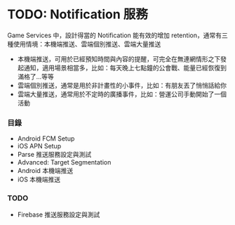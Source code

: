 # TODO: Notification 服務

Game Services 中，設計得當的 Notification 能有效的增加 retention，通常有三種使用情境：本機端推送、雲端個別推送、雲端大量推送

* 本機端推送，可用於已經預知時間與內容的提醒，可完全在無連網情形之下發起通知，適用場景相當多，比如：每天晚上七點鐘的公會戰、能量已經恢復到滿格了...等等
* 雲端個別推送，通常是用於非計畫性的小事件，比如：有朋友丟了悄悄話給你
* 雲端大量推送，通常用於不定時的廣播事件，比如：營運公司手動開始了一個活動

### 目錄

* Android FCM Setup
* iOS APN Setup
* Parse 推送服務設定與測試
* Advanced: Target Segmentation
* Android 本機端推送
* iOS 本機端推送

### TODO
* Firebase 推送服務設定與測試
